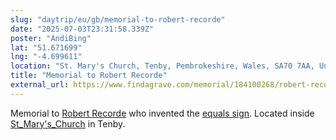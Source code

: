 ```yaml
---
slug: "daytrip/eu/gb/memorial-to-robert-recorde"
date: "2025-07-03T23:31:58.339Z"
poster: "AndiBing"
lat: "51.671699"
lng: "-4.699611"
location: "St. Mary's Church, Tenby, Pembrokeshire, Wales, SA70 7AA, United Kingdom"
title: "Memorial to Robert Recorde"
external_url: https://www.findagrave.com/memorial/184100268/robert-recorde
---
```

Memorial to [Robert Recorde](https://en.wikipedia.org/wiki/Robert_Recorde) who invented the [equals sign](https://en.wikipedia.org/wiki/Equals_sign). Located inside [St_Mary's_Church](https://en.wikipedia.org/wiki/St_Mary%27s_Church,_Tenby) in Tenby.


